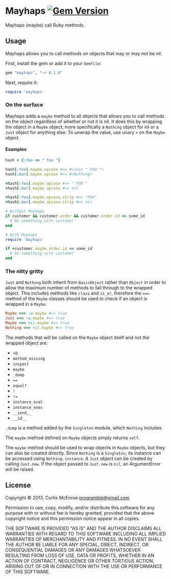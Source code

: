 # Mayhaps [![Gem Version](https://badge.fury.io/rb/mayhaps.png)](http://badge.fury.io/rb/mayhaps)

Mayhaps (maybe) call Ruby methods.

## Usage

Mayhaps allows you to call methods on objects that may or may not be
nil.

First, install the gem or add it to your `Gemfile`:

```ruby
gem "mayhaps", "~> 0.1.0"
```

Next, require it:

```ruby
require 'mayhaps'
```

### On the surface

Mayhaps adds a `maybe` method to all objects that allows you to call
methods on the object regardless of whether or not it is nil. It does
this by wrapping the object in a `Maybe` object, more specifically a
`Nothing` object for nil or a `Just` object for anything else. To unwrap
the value, use unary `+` on the `Maybe` object.

#### Examples

```ruby
hash = {:foo => " foo "}

hash[:foo].maybe.upcase #=> #<Just " FOO ">
hash[:bar].maybe.upcase #=> #<Nothing>

+hash[:foo].maybe.upcase #=> " FOO "
+hash[:bar].maybe.upcase #=> nil

+hash[:foo].maybe.upcase.strip #=> "FOO"
+hash[:bar].maybe.upcase.strip #=> nil
```

```ruby
# Without Mayhaps
if customer && customer.order && customer.order.id == some_id
  # Do something with customer
end

# With Mayhaps
require 'mayhaps'

if +customer.maybe.order.id == some_id
  # Do something with customer
end
```

### The nitty gritty

`Just` and `Nothing` both inherit from `BasicObject` rather than
`Object` in order to allow the maximum number of methods to fall through
to the wrapped object. This includes methods like `class` and `is_a?`,
therefore the `===` method of the `Maybe` classes should be used to
check if an object is wrapped in a `Maybe`.

```ruby
Maybe === :a.maybe #=> true
Just === :a.maybe #=> true
Maybe === nil.maybe #=> true
Nothing === nil.maybe #=> true
```

The methods that will be called on the `Maybe` object itself and not the
wrapped object are:

* `+@`
* `method_missing`
* `inspect`
* `maybe`
* `_dump`
* `==`
* `equal?`
* `!`
* `!=`
* `instance_eval`
* `instance_exec`
* `__send__`
* `__id__`

`_dump` is a method added by the `Singleton` module, which `Nothing`
includes.

The `maybe` method defined on `Maybe` objects simply returns `self`.

The `maybe` method should be used to wrap objects in `Maybe` objects,
but they can also be created directly. Since `Nothing` is a `Singleton`,
its instance can be accessed using `Nothing.instance`. A `Just` object
can be created by calling `Just.new`. If the object passed to `Just.new`
is `nil`, an ArgumentError will be raised.

## License

Copyright © 2013, Curtis McEnroe <programble@gmail.com>

Permission to use, copy, modify, and/or distribute this software for any
purpose with or without fee is hereby granted, provided that the above
copyright notice and this permission notice appear in all copies.

THE SOFTWARE IS PROVIDED "AS IS" AND THE AUTHOR DISCLAIMS ALL WARRANTIES
WITH REGARD TO THIS SOFTWARE INCLUDING ALL IMPLIED WARRANTIES OF
MERCHANTABILITY AND FITNESS. IN NO EVENT SHALL THE AUTHOR BE LIABLE FOR
ANY SPECIAL, DIRECT, INDIRECT, OR CONSEQUENTIAL DAMAGES OR ANY DAMAGES
WHATSOEVER RESULTING FROM LOSS OF USE, DATA OR PROFITS, WHETHER IN AN
ACTION OF CONTRACT, NEGLIGENCE OR OTHER TORTIOUS ACTION, ARISING OUT OF
OR IN CONNECTION WITH THE USE OR PERFORMANCE OF THIS SOFTWARE.

